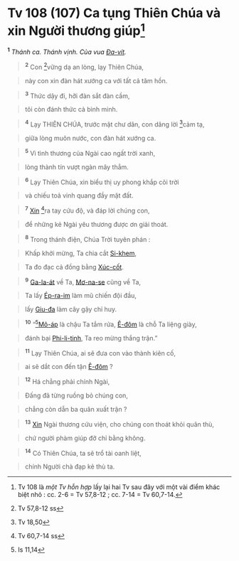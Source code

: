 # Tv 108 (107) Ca tụng Thiên Chúa và xin Người thương giúp[^1-d376abd3-8062-4f6c-ac63-47b38c5a8062]
<sup><b>1</b></sup> *Thánh ca. Thánh vịnh. Của vua [Đa-vít]().*


> <sup><b>2</b></sup> Con [^1@-d376abd3-8062-4f6c-ac63-47b38c5a8062]vững dạ an lòng, lạy Thiên Chúa,
>


> này con xin đàn hát xướng ca với tất cả tâm hồn.
>


> <sup><b>3</b></sup> Thức dậy đi, hỡi đàn sắt đàn cầm,
>


> tôi còn đánh thức cả bình minh.
>


> <sup><b>4</b></sup> Lạy THIÊN CHÚA, trước mặt chư dân, con dâng lời [^2@-d376abd3-8062-4f6c-ac63-47b38c5a8062]cảm tạ,
>


> giữa lòng muôn nước, con đàn hát xướng ca.
>


> <sup><b>5</b></sup> Vì tình thương của Ngài cao ngất trời xanh,
>


> lòng thành tín vượt ngàn mây thẳm.
>


> <sup><b>6</b></sup> Lạy Thiên Chúa, xin biểu thị uy phong khắp cõi trời
>


> và chiếu toả vinh quang đầy mặt đất.
>


> <sup><b>7</b></sup> [Xin]() [^3@-d376abd3-8062-4f6c-ac63-47b38c5a8062]ra tay cứu độ, và đáp lời chúng con,
>


> để những kẻ Ngài yêu thương được ơn giải thoát.
>


> <sup><b>8</b></sup> Trong thánh điện, Chúa Trời tuyên phán :
>


> Khấp khởi mừng, Ta chia cắt [Si-khem](),
>


> Ta đo đạc cả đồng bằng [Xúc-cốt]().
>


> <sup><b>9</b></sup> [Ga-la-át]() về Ta, [Mơ-na-se]() cũng về Ta,
>


> Ta lấy [Ép-ra-im]() làm mũ chiến đội đầu,
>


> lấy [Giu-đa]() làm cây gậy chỉ huy.
>


> <sup><b>10</b></sup> “[^4@-d376abd3-8062-4f6c-ac63-47b38c5a8062][Mô-áp]() là chậu Ta tắm rửa, [Ê-đôm]() là chỗ Ta liệng giày,
>


> đánh bại [Phi-li-tinh](), Ta reo mừng thắng trận.”
>


> <sup><b>11</b></sup> Lạy Thiên Chúa, ai sẽ đưa con vào thành kiên cố,
>


> ai sẽ dắt con đến tận [Ê-đôm]() ?
>


> <sup><b>12</b></sup> Há chẳng phải chính Ngài,
>


> Đấng đã từng ruồng bỏ chúng con,
>


> chẳng còn dẫn ba quân xuất trận ?
>


> <sup><b>13</b></sup> [Xin]() Ngài thương cứu viện, cho chúng con thoát khỏi quân thù,
>


> chứ người phàm giúp đỡ chỉ bằng không.
>


> <sup><b>14</b></sup> Có Thiên Chúa, ta sẽ trổ tài oanh liệt,
>


> chính Người chà đạp kẻ thù ta.
>

[^1-d376abd3-8062-4f6c-ac63-47b38c5a8062]: Tv 108 là *một Tv hỗn hợp* lấy lại hai Tv sau đây với một vài điểm khác biệt nhỏ : cc. 2-6 = Tv 57,8-12 ; cc. 7-14 = Tv 60,7-14.
[^1@-d376abd3-8062-4f6c-ac63-47b38c5a8062]: Tv 57,8-12 ss
[^2@-d376abd3-8062-4f6c-ac63-47b38c5a8062]: Tv 18,50
[^3@-d376abd3-8062-4f6c-ac63-47b38c5a8062]: Tv 60,7-14 ss
[^4@-d376abd3-8062-4f6c-ac63-47b38c5a8062]: Is 11,14
